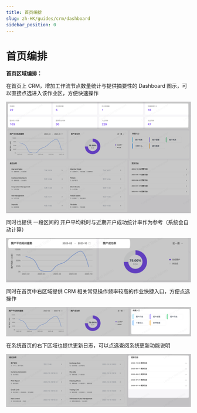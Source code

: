 ```yaml
---
title: 首页编排
slug: zh-HK/guides/crm/dashboard
sidebar_position: 0
---
```



# 首页编排

**首页区域编排：**

在首页上 CRM，增加工作流节点数量统计与提供摘要性的 Dashboard 图示，可以直接点选进入该作业区，方便快速操作

<img src="./assets/XL1Jb476NoHlUlx6Qu3cRKh9nFc.png" src-width="2494" src-height="1508" align="center"/>

同时也提供 一段区间的 开户平均耗时与近期开户成功统计率作为参考（系统会自动计算）

<img src="./assets/RJrJbRicso85NVxYpBXcj4fJnEo.png" src-width="1660" src-height="400" align="center"/>

同时在首页中右区域提供 CRM 相关常见操作频率较高的作业快捷入口，方便点选操作

<img src="./assets/Y75ObsRDvox5eQx9O50c2t8unwb.png" src-width="2462" src-height="394" align="center"/>

在系统首页的右下区域也提供更新日志，可以点选查阅系统更新功能说明

<img src="./assets/TC84b1Ud5o9zS9xeCkTcrJH5njf.png" src-width="2492" src-height="716" align="center"/>

